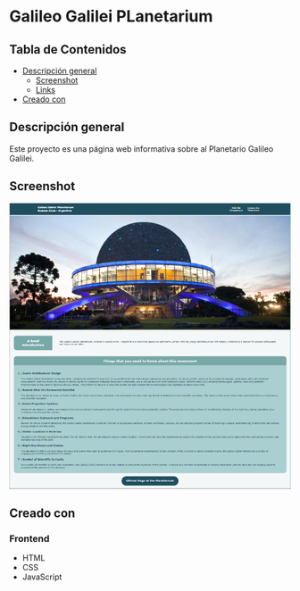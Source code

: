 # Galileo Galilei PLanetarium

## Tabla de Contenidos

- [Descripción general](#descripción-general)
  - [Screenshot](#screenshot)
  - [Links](#links)
- [Creado con](#creado-con)

## Descripción general
Este proyecto es una página web informativa sobre al Planetario Galileo Galilei. 

## Screenshot
<div>
  <div style='display: flex'; flex-direction: column; justify-content: center; width: 100%; gap: 20px; padding: 25px 0'>
    <img src='./images/galileo-galilei.png'/>
  </div>
</div>

## Creado con
### Frontend
- HTML
- CSS
- JavaScript

